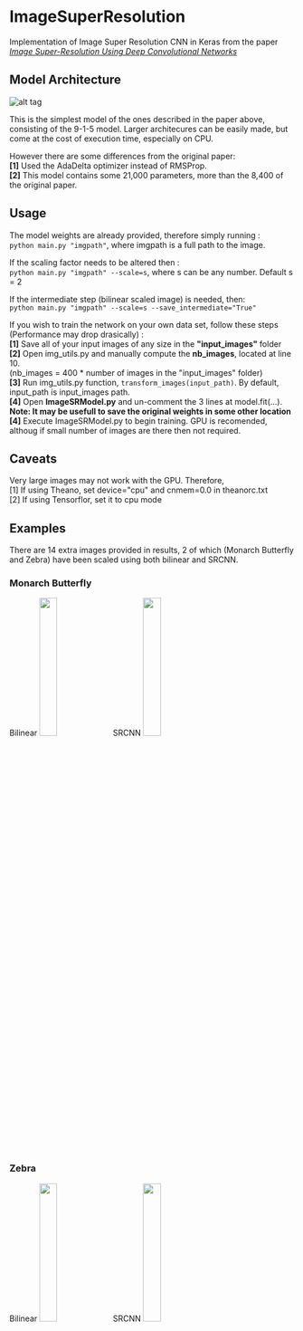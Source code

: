 # ImageSuperResolution

Implementation of Image Super Resolution CNN in Keras from the paper 
<i><a href="https://arxiv.org/pdf/1501.00092.pdf">Image Super-Resolution Using Deep Convolutional Networks</a></i>

## Model Architecture
![alt tag](https://raw.githubusercontent.com/titu1994/ImageSuperResolution/master/SRCNN.png)

This is the simplest model of the ones described in the paper above, consisting of the 9-1-5 model.
Larger architecures can be easily made, but come at the cost of execution time, especially on CPU.

However there are some differences from the original paper:
<br><b>[1]</b> Used the AdaDelta optimizer instead of RMSProp.
<br><b>[2]</b> This model contains some 21,000 parameters, more than the 8,400 of the original paper.

## Usage
The model weights are already provided, therefore simply running :<br>
`python main.py "imgpath"`, where imgpath is a full path to the image.

If the scaling factor needs to be altered then :<br>
`python main.py "imgpath" --scale=s`, where s can be any number. Default s = 2

If the intermediate step (bilinear scaled image) is needed, then:<br>
`python main.py "imgpath" --scale=s --save_intermediate="True"`

If you wish to train the network on your own data set, follow these steps (Performance may drop drasically) :
<br><b>[1]</b> Save all of your input images of any size in the <b>"input_images"</b> folder
<br><b>[2]</b> Open img_utils.py and manually compute the <b>nb_images</b>, located at line 10. 
<br>(nb_images = 400 * number of images in the "input_images" folder)
<br><b>[3]</b> Run img_utils.py function, `transform_images(input_path)`. By default, input_path is input_images path.
<br><b>[4]</b> Open <b>ImageSRModel.py</b> and un-comment the 3 lines at model.fit(...). 
<br><b>Note: It may be usefull to save the original weights in some other location</b>
<br><b>[4]</b> Execute ImageSRModel.py to begin training. GPU is recomended, althoug if small number of images are there then not required.

## Caveats
Very large images may not work with the GPU. Therefore, 
<br>[1] If using Theano, set device="cpu" and cnmem=0.0 in theanorc.txt
<br>[2] If using Tensorflor, set it to cpu mode

## Examples
There are 14 extra images provided in results, 2 of which (Monarch Butterfly and Zebra) have been scaled using both bilinear and SRCNN.

### Monarch Butterfly
Bilinear
<img src="https://raw.githubusercontent.com/titu1994/ImageSuperResolution/master/results/monarch_intermediate.bmp" width=25% height=25%> SRCNN
<img src="https://raw.githubusercontent.com/titu1994/ImageSuperResolution/master/results/monarch_scaled(2x).bmp" width=25% height=25%>

### Zebra
Bilinear
<img src="https://raw.githubusercontent.com/titu1994/ImageSuperResolution/master/results/zebra_intermediate.bmp" width=25% height=25%> SRCNN
<img src="https://raw.githubusercontent.com/titu1994/ImageSuperResolution/master/results/zebra_scaled(2x).bmp" width=25% height=25%>
